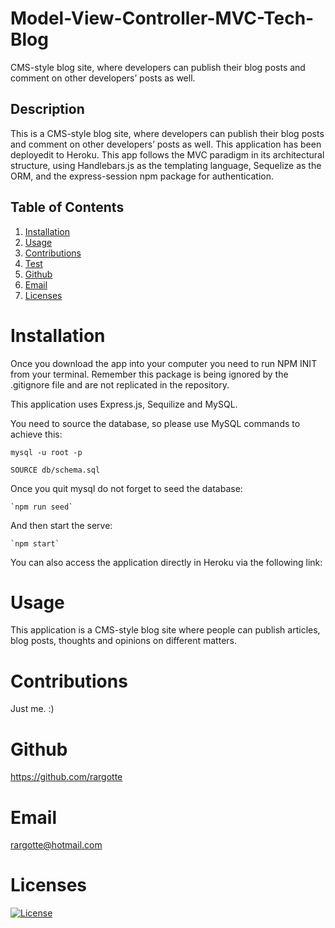 # Model-View-Controller-MVC-Tech-Blog
CMS-style blog site, where developers can publish their blog posts and comment on other developers’ posts as well.


## Description
This is a CMS-style blog site, where developers can publish their blog posts and comment on other developers’ posts as well. This application has been deployedit to Heroku. This app follows the MVC paradigm in its architectural structure, using Handlebars.js as the templating language, Sequelize as the ORM, and the express-session npm package for authentication.

  ## Table of Contents
  1. [Installation](#Installation)
  2. [Usage](#Usage)
  3. [Contributions](#Contributions)
  4. [Test](#Test)
  5. [Github](#Github)
  6. [Email](#Email)
  7. [Licenses](#Licenses)

  # Installation
  Once you download the app into your computer you need to run NPM INIT from your terminal.
  Remember this package is being ignored by the .gitignore file and are not replicated in the repository.
  
  This application uses Express.js, Sequilize and MySQL.

  You need to source the database, so please use MySQL commands to achieve this:

  `mysql -u root -p`

  `SOURCE db/schema.sql`

  Once you quit mysql do not forget to seed the database:

    `npm run seed`

  And then start the serve:
  
    `npm start`

  You can also access the application directly in Heroku via the following link:


  # Usage
  This application is a CMS-style blog site where people can publish articles, blog posts, thoughts and opinions on different matters.

  # Contributions
  Just me. :)

   # Github
  https://github.com/rargotte

  # Email
  rargotte@hotmail.com

  # Licenses
  [![License](https://img.shields.io/badge/License-Apache_2.0-blue.svg)](https://opensource.org/licenses/Apache-2.0)
  
  


